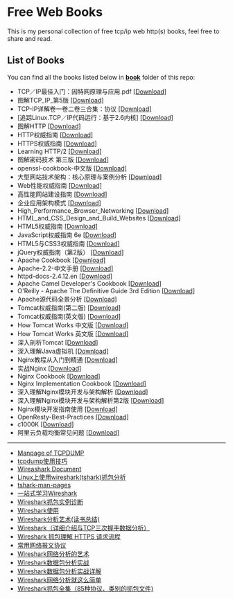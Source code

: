 # Free Web Books

This is my personal collection of free tcp/ip web http(s) books, feel free to share and read.

## List of Books

You can find all the books listed below in [**book**](/book) folder of this repo:

* TCP／IP最佳入门：因特网原理与应用.pdf [[Download]](/book/TCP／IP最佳入门：因特网原理与应用.pdf)
* 图解TCP_IP_第5版 [[Download]](/book/图解TCP_IP_第5版.pdf)
* TCP-IP详解卷一卷二卷三合集：协议 [[Download]](/book/TCP-IP详解卷一卷二卷三合集：协议.rar)
* [追踪Linux.TCP／IP代码运行：基于2.6内核] [[Download]](/book/%5B追踪Linux.TCP／IP代码运行：基于2.6内核%5D.pdf)
* 图解HTTP [[Download]](/book/图解HTTP.pdf)
* HTTP权威指南 [[Download]](/book/HTTP权威指南（中文版）.pdf)
* HTTPS权威指南 [[Download]](/book/HTTPS权威指南.pdf)
* Learning HTTP/2 [[Download]](/book/learninghttp2.pdf)
* 图解密码技术 第三版 [[Download]](/book/图解密码技术%20第三版.pdf)
* openssl-cookbook-中文版 [[Download]](/book/openssl-cookbook-中文版.pdf)
* 大型网站技术架构：核心原理与案例分析 [[Download]](/book/大型网站技术架构：核心原理与案例分析.pdf)
* Web性能权威指南 [[Download]](/book/Web性能权威指南.pdf)
* 高性能网站建设指南 [[Download]](/book/高性能网站建设指南.pdf)
* 企业应用架构模式 [[Download]](/book/企业应用架构模式.pdf)
* High_Performance_Browser_Networking [[Download]](/book/High_Performance_Browser_Networking.pdf)
* HTML_and_CSS_Design_and_Build_Websites [[Download]](/book/HTML_and_CSS_Design_and_Build_Websites.pdf)
* HTML5权威指南 [[Download]](/book/HTML5权威指南.pdf)
* JavaScript权威指南 6e [[Download]](/book/JavaScript权威指南%206e.pdf)
* HTML5与CSS3权威指南 [[Download]](/book/HTML5与CSS3权威指南.pdf)
* jQuery权威指南（第2版） [[Download]](/book/jQuery权威指南（第2版）.pdf)
* Apache Cookbook [[Download]](/book/Apache%20Cookbook.pdf)
* Apache-2.2-中文手册 [[Download]](/book/Apache-2.2-中文手册.chm)
* httpd-docs-2.4.12.en [[Download]](/book/httpd-docs-2.4.12.en.pdf)
* Apache Camel Developer's Cookbook [[Download]](/book/%5BApache%20Camel%20Developer's%20Cookbook%5D.pdf)
* O'Reilly - Apache The Definitive Guide 3rd Edition [[Download]](/book/O'Reilly%20-%20Apache%20The%20Definitive%20Guide%203rd%20Edition.pdf)
* Apache源代码全景分析 [[Download]](/book/Apache源代码全景分析.pdf)
* Tomcat权威指南(第二版) [[Download]](/book/Tomcat权威指南(第二版).pdf)
* Tomcat权威指南(英文版) [[Download]](/book/Tomcat权威指南(英文版).pdf)
* How Tomcat Works 中文版 [[Download]](/book/How%20Tomcat%20Works%20中文版.pdf)
* How Tomcat Works 英文版 [[Download]](/book/How%20Tomcat%20Works%20英文版.pdf)
* 深入剖析Tomcat [[Download]](/book/深入剖析Tomcat.pdf)
* 深入理解Java虚拟机 [[Download]](/book/深入理解Java虚拟机[JVM高级特性与最佳实践](周志明).pdf)
* Nginx教程从入门到精通 [[Download]](/book/Nginx教程从入门到精通(运维生存时间TTLSA出品).pdf)
* 实战Nginx [[Download]](/book/实战Nginx.取代Apache的高性能Web服务器.2010.pdf)
* Nginx Cookbook [[Download]](/book/Complete_NGINX_Cookbook.pdf)
* Nginx Implementation Cookbook [[Download]](/book/Packtpub.Nginx.1.Web.Server.Implementation.Cookbook-www.gocit.vn.pdf)
* 深入理解Nginx模块开发与架构解析 [[Download]](/book/深入理解Nginx模块开发与架构解析.pdf)
* 深入理解Nginx模块开发与架构解析第2版 [[Download]](/book/深入理解Nginx模块开发与架构解析第2版.pdf)
* Nginx模块开发指南使用 [[Download]](/book/Nginx模块开发指南使用C++11和Boost程序库(罗剑锋著).pdf)
* OpenResty-Best-Practices [[Download]](/book/OpenResty-Best-Practices.pdf)
* c1000K [[Download]](/book/c1000K.pdf)
* 阿里云负载均衡常见问题 [[Download]](/book/阿里云负载均衡常见问题.pdf)

---

- [Manpage of TCPDUMP](https://www.tcpdump.org/manpages/tcpdump.1.html)
- [tcpdump使用技巧](https://chegva.com/2473.html)
- [Wireashark Document](https://www.wireshark.org/docs/)
- [Linux上使用wireshark(tshark)抓包分析](https://chegva.com/3019.html)
- [tshark-man-pages](https://www.wireshark.org/docs/man-pages/tshark.html)
- [一站式学习Wireshark](https://www.w3cschool.cn/wireshark/?)
- [Wireshark抓包实例诊断](https://wizardforcel.gitbooks.io/network-basic/22.html)
- [Wireshark使用](http://2mysite.net/archives/wireshark/)
- [Wireshark分析艺术(读书总结)](https://juejin.im/post/5be52e68e51d453b6e027ea2#heading-0)
- [Wireshark（详细介绍与TCP三次握手数据分析）](https://www.cnblogs.com/Chilam007/p/6973990.html)
- [Wireshark 抓包理解 HTTPS 请求流程](https://www.jianshu.com/p/cf8c2f2cd18a)
- [常用网络报文协议](https://chegva.com/2426.html)
- [Wireshark网络分析的艺术](https://github.com/anzhihe/Free-Web-Books/blob/master/book/Wireshark网络分析的艺术.pdf)
- [Wireshark数据包分析实战](https://github.com/anzhihe/Free-Web-Books/blob/master/book/Wireshark数据包分析实战.pdf)
- [Wireshark数据包分析实战详解](https://github.com/anzhihe/Free-Web-Books/blob/master/book/Wireshark数据包分析实战详解.pdf)
- [Wireshark网络分析就这么简单](https://github.com/anzhihe/Free-Web-Books/blob/master/book/Wireshark网络分析就这么简单.pdf)
- [Wireshark抓包全集（85种协议、类别的抓包文件)](https://github.com/anzhihe/Free-Web-Books/blob/master/book/Wireshark%E6%8A%93%E5%8C%85%E5%85%A8%E9%9B%86%EF%BC%8885%E7%A7%8D%E5%8D%8F%E8%AE%AE%E3%80%81%E7%B1%BB%E5%88%AB%E7%9A%84%E6%8A%93%E5%8C%85%E6%96%87%E4%BB%B6%EF%BC%89.zip)
